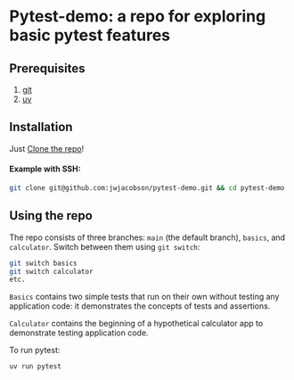 # Pytest-demo: a repo for exploring basic pytest features

## Prerequisites
1. [git](https://git-scm.com/downloads)
2. [uv](https://docs.astral.sh/uv/getting-started/installation/)

## Installation

Just  [Clone the repo](https://docs.github.com/en/repositories/creating-and-managing-repositories/cloning-a-repository)!

#### Example with SSH:
```bash
git clone git@github.com:jwjacobson/pytest-demo.git && cd pytest-demo
```

## Using the repo

The repo consists of three branches: `main` (the default branch), `basics`, and `calculator`. Switch between them using `git switch`:

```bash
git switch basics
git switch calculator
etc.
```

`Basics` contains two simple tests that run on their own without testing any application code: it demonstrates the concepts of tests and assertions.

`Calculator` contains the beginning of a hypothetical calculator app to demonstrate testing application code.

To run pytest:

```
uv run pytest
```

